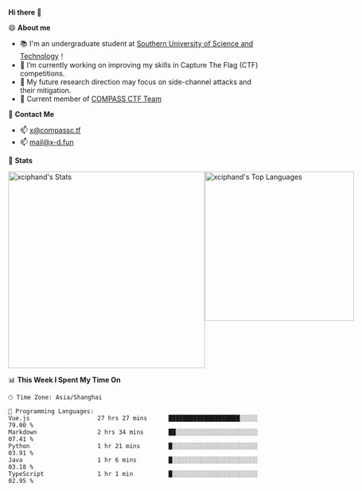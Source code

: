 **Hi there** 👋


😄 **About me**

- 📚 I'm an undergraduate student at [Southern University of Science and Technology](https://www.sustech.edu.cn)！
- 🌱 I’m currently working on improving my skills in Capture The Flag (CTF) competitions.
- 🔭 My future research direction may focus on side-channel attacks and their mitigation.
- 🚩 Current member of [COMPASS CTF Team](https://blog.compassc.tf/) 

👋 **Contact Me**

- 📫 [x@compassc.tf](mailto:x@compassc.tf)
- 📫 [mail@x-d.fun](mailto:mail@x-d.fun)

🌟 **Stats**

<div style="display: flex; justify-content: space-between;">
  <img src="https://github-readme-stats-ten-dusky-26.vercel.app/api?username=xciphand&theme=vue-dark&show_icons=true&hide_border=true&count_private=true" alt="xciphand's Stats" width="395" />
  <img src="https://github-readme-stats-ten-dusky-26.vercel.app/api/top-langs/?username=xciphand&theme=vue-dark&show_icons=true&hide_border=true&layout=compact" alt="xciphand's Top Languages" width="300" />
</div>


<!--START_SECTION:waka-->
📊 **This Week I Spent My Time On** 

```text
🕑︎ Time Zone: Asia/Shanghai

💬 Programming Languages: 
Vue.js                   27 hrs 27 mins      ████████████████████░░░░░   79.00 % 
Markdown                 2 hrs 34 mins       ██░░░░░░░░░░░░░░░░░░░░░░░   07.41 % 
Python                   1 hr 21 mins        █░░░░░░░░░░░░░░░░░░░░░░░░   03.91 % 
Java                     1 hr 6 mins         █░░░░░░░░░░░░░░░░░░░░░░░░   03.18 % 
TypeScript               1 hr 1 min          █░░░░░░░░░░░░░░░░░░░░░░░░   02.95 % 
```


<!--END_SECTION:waka-->
